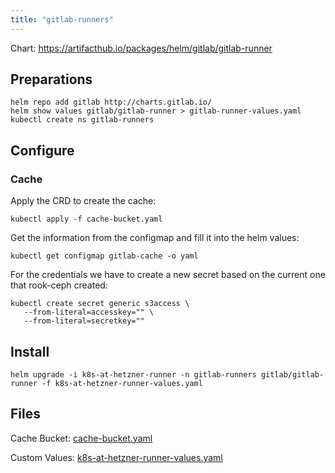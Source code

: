 ```yaml
---
title: "gitlab-runners"
---
```

Chart: https://artifacthub.io/packages/helm/gitlab/gitlab-runner

## Preparations

```plaintext
helm repo add gitlab http://charts.gitlab.io/
helm show values gitlab/gitlab-runner > gitlab-runner-values.yaml
kubectl create ns gitlab-runners
```

## Configure

### Cache

Apply the CRD to create the cache:

```plaintext
kubectl apply -f cache-bucket.yaml
```

Get the information from the configmap and fill it into the helm values:

```plaintext
kubectl get configmap gitlab-cache -o yaml
```

For the credentials we have to create a new secret based on the current one that rook-ceph created:

```plaintext
kubectl create secret generic s3access \
   --from-literal=accesskey="" \
   --from-literal=secretkey=""
```

## Install

```plaintext
helm upgrade -i k8s-at-hetzner-runner -n gitlab-runners gitlab/gitlab-runner -f k8s-at-hetzner-runner-values.yaml
```

## Files

Cache Bucket: [cache-bucket.yaml](/cache-bucket.yaml)

Custom Values: [k8s-at-hetzner-runner-values.yaml](/k8s-at-hetzner-runner-values.yaml)
